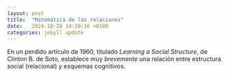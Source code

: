 ```yaml
---
layout: post
title:  "Matemática de las relaciones"
date:   2024-10-28 14:10:16 +0100
categories: jekyll update
---
```


En un perdido artículo de 1960, titulado *Learning a Social Structure*, de Clinton B. de Soto, establece muy *brevemente* una relación entre estructura social (relacional) y esquemas cognitivos. 